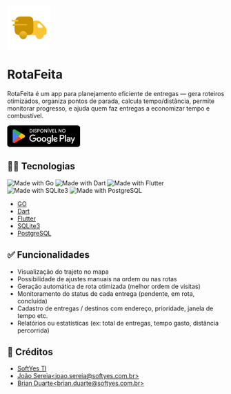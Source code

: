 <img width="100" height="100" src="logo.png" alt="logo"/>

# RotaFeita

RotaFeita é um app para planejamento eficiente de entregas — gera roteiros otimizados, organiza pontos de parada, calcula tempo/distância, permite monitorar progresso, e ajuda quem faz entregas a economizar tempo e combustível.

<a target="_blank" href="https://play.google.com/store/apps/details?id=br.com.softyes.rotafeita">
  <img height="50" alt="Google Play Store" src="https://github.com/pioug/google-play-badges/raw/main/svg/Portuguese-Brazil.svg"/>
</a>

## 👨‍💻 Tecnologias

![Made with Go](https://img.shields.io/badge/backend-Golang-yellow)
![Made with Dart](https://img.shields.io/badge/frontend-Dart-yellow)
![Made with Flutter](https://img.shields.io/badge/frontend-Flutter-yellow)
![Made with SQLite3](https://img.shields.io/badge/database-SQLite3-yellow)
![Made with PostgreSQL](https://img.shields.io/badge/database-PostgreSQL-yellow)

- [GO](https://go.dev)
- [Dart](https://dart.dev)
- [Flutter](https://flutter.dev)
- [SQLite3](https://sqlite.org/)
- [PostgreSQL](https://www.postgresql.org/)

## ✅ Funcionalidades

- Visualização do trajeto no mapa
- Possibilidade de ajustes manuais na ordem ou nas rotas
- Geração automática de rota otimizada (melhor ordem de visitas)
- Monitoramento do status de cada entrega (pendente, em rota, concluída)
- Cadastro de entregas / destinos com endereço, prioridade, janela de tempo etc.
- Relatórios ou estatísticas (ex: total de entregas, tempo gasto, distância percorrida)

## 📜 Créditos

- [SoftYes TI](https://softyes.com.br)
- [João Sereia\<joao.sereia@softyes.com.br\>](https://github.com/josereia)
- [Brian Duarte\<brian.duarte@softyes.com.br\>](https://github.com/BDu4rTe)

